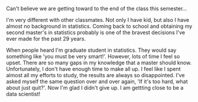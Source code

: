 Can't believe we are getting toward to the end of the class this semester...

I'm very different with other classmates. Not only I have kid, but also I have almost no background in statistics. Coming back to school and obtaining my second master's in statistics probably is one of the bravest decisions I've ever made for the past 29 years.

When people heard I'm graduate student in statistics. They would say something like 'you must be very smart!'. However, lots of time I feel so upset. There are so many gaps in my knowledge that a master should know. Unfortunately, I don't have enough time to make all up. I feel like I spent almost all my efforts to study, the results are always so disappointed. I've asked myself the same question over and over again, 'If it's too hard, what about just quit?'. Now I'm glad I didn't give up. I am gettting close to be a data scientist!




